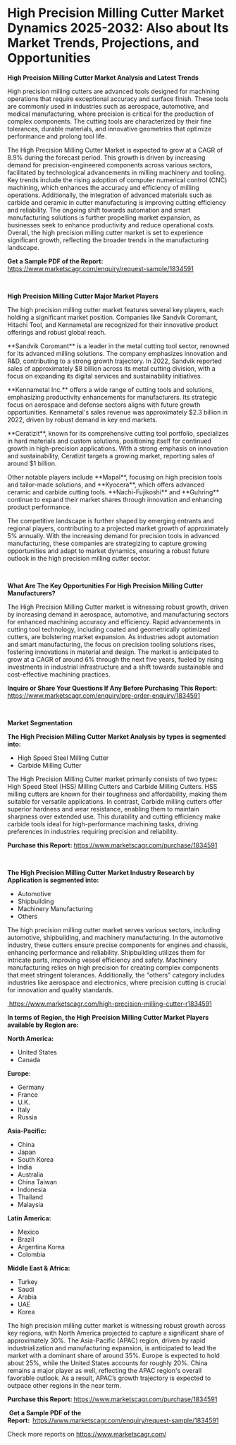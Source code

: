 <p><h1>High Precision Milling Cutter Market Dynamics 2025-2032: Also about Its Market Trends, Projections, and Opportunities</h1></p><p><strong>High Precision Milling Cutter Market Analysis and Latest Trends</strong></p>
<p><p>High precision milling cutters are advanced tools designed for machining operations that require exceptional accuracy and surface finish. These tools are commonly used in industries such as aerospace, automotive, and medical manufacturing, where precision is critical for the production of complex components. The cutting tools are characterized by their fine tolerances, durable materials, and innovative geometries that optimize performance and prolong tool life.</p><p>The High Precision Milling Cutter Market is expected to grow at a CAGR of 8.9% during the forecast period. This growth is driven by increasing demand for precision-engineered components across various sectors, facilitated by technological advancements in milling machinery and tooling. Key trends include the rising adoption of computer numerical control (CNC) machining, which enhances the accuracy and efficiency of milling operations. Additionally, the integration of advanced materials such as carbide and ceramic in cutter manufacturing is improving cutting efficiency and reliability. The ongoing shift towards automation and smart manufacturing solutions is further propelling market expansion, as businesses seek to enhance productivity and reduce operational costs. Overall, the high precision milling cutter market is set to experience significant growth, reflecting the broader trends in the manufacturing landscape.</p></p>
<p><strong>Get a Sample PDF of the Report:&nbsp;</strong> <a href="https://www.marketscagr.com/enquiry/request-sample/1834591?utm_campaign=3432&utm_medium=2&utm_source=Github&utm_content=ia&utm_term=11042025&utm_id=high-precision-milling-cutter">https://www.marketscagr.com/enquiry/request-sample/1834591</a></p>
<p>&nbsp;</p>
<p><strong>High Precision Milling Cutter Major Market Players</strong></p>
<p><p>The high precision milling cutter market features several key players, each holding a significant market position. Companies like Sandvik Coromant, Hitachi Tool, and Kennametal are recognized for their innovative product offerings and robust global reach.</p><p>**Sandvik Coromant** is a leader in the metal cutting tool sector, renowned for its advanced milling solutions. The company emphasizes innovation and R&D, contributing to a strong growth trajectory. In 2022, Sandvik reported sales of approximately $8 billion across its metal cutting division, with a focus on expanding its digital services and sustainability initiatives.</p><p>**Kennametal Inc.** offers a wide range of cutting tools and solutions, emphasizing productivity enhancements for manufacturers. Its strategic focus on aerospace and defense sectors aligns with future growth opportunities. Kennametal's sales revenue was approximately $2.3 billion in 2022, driven by robust demand in key end markets.</p><p>**Ceratizit**, known for its comprehensive cutting tool portfolio, specializes in hard materials and custom solutions, positioning itself for continued growth in high-precision applications. With a strong emphasis on innovation and sustainability, Ceratizit targets a growing market, reporting sales of around $1 billion.</p><p>Other notable players include **Mapal**, focusing on high precision tools and tailor-made solutions, and **Kyocera**, which offers advanced ceramic and carbide cutting tools. **Nachi-Fujikoshi** and **Guhring** continue to expand their market shares through innovation and enhancing product performance.</p><p>The competitive landscape is further shaped by emerging entrants and regional players, contributing to a projected market growth of approximately 5% annually. With the increasing demand for precision tools in advanced manufacturing, these companies are strategizing to capture growing opportunities and adapt to market dynamics, ensuring a robust future outlook in the high precision milling cutter sector.</p></p>
<p>&nbsp;</p>
<p><strong>What Are The Key Opportunities For High Precision Milling Cutter Manufacturers?</strong></p>
<p><p>The High Precision Milling Cutter market is witnessing robust growth, driven by increasing demand in aerospace, automotive, and manufacturing sectors for enhanced machining accuracy and efficiency. Rapid advancements in cutting tool technology, including coated and geometrically optimized cutters, are bolstering market expansion. As industries adopt automation and smart manufacturing, the focus on precision tooling solutions rises, fostering innovations in material and design. The market is anticipated to grow at a CAGR of around 6% through the next five years, fueled by rising investments in industrial infrastructure and a shift towards sustainable and cost-effective machining practices.</p></p>
<p><strong>Inquire or Share Your Questions If Any Before Purchasing This Report:</strong> <a href="https://www.marketscagr.com/enquiry/pre-order-enquiry/1834591?utm_campaign=3432&utm_medium=2&utm_source=Github&utm_content=ia&utm_term=11042025&utm_id=high-precision-milling-cutter">https://www.marketscagr.com/enquiry/pre-order-enquiry/1834591</a></p>
<p>&nbsp;</p>
<p><strong>Market Segmentation</strong></p>
<p><strong>The High Precision Milling Cutter Market Analysis by types is segmented into:</strong></p>
<p><ul><li>High Speed Steel Milling Cutter</li><li>Carbide Milling Cutter</li></ul></p>
<p><p>The High Precision Milling Cutter market primarily consists of two types: High Speed Steel (HSS) Milling Cutters and Carbide Milling Cutters. HSS milling cutters are known for their toughness and affordability, making them suitable for versatile applications. In contrast, Carbide milling cutters offer superior hardness and wear resistance, enabling them to maintain sharpness over extended use. This durability and cutting efficiency make carbide tools ideal for high-performance machining tasks, driving preferences in industries requiring precision and reliability.</p></p>
<p><strong>Purchase this Report:&nbsp;</strong><a href="https://www.marketscagr.com/purchase/1834591?utm_campaign=3432&utm_medium=2&utm_source=Github&utm_content=ia&utm_term=11042025&utm_id=high-precision-milling-cutter">https://www.marketscagr.com/purchase/1834591</a></p>
<p>&nbsp;</p>
<p><strong>The High Precision Milling Cutter Market Industry Research by Application is segmented into:</strong></p>
<p><ul><li>Automotive</li><li>Shipbuilding</li><li>Machinery Manufacturing</li><li>Others</li></ul></p>
<p><p>The high precision milling cutter market serves various sectors, including automotive, shipbuilding, and machinery manufacturing. In the automotive industry, these cutters ensure precise components for engines and chassis, enhancing performance and reliability. Shipbuilding utilizes them for intricate parts, improving vessel efficiency and safety. Machinery manufacturing relies on high precision for creating complex components that meet stringent tolerances. Additionally, the "others" category includes industries like aerospace and electronics, where precision cutting is crucial for innovation and quality standards.</p></p>
<p><a href="https://www.marketscagr.com/high-precision-milling-cutter-r1834591?utm_campaign=3432&utm_medium=2&utm_source=Github&utm_content=ia&utm_term=11042025&utm_id=high-precision-milling-cutter">&nbsp;https://www.marketscagr.com/high-precision-milling-cutter-r1834591</a></p>
<p><strong>In terms of Region, the High Precision Milling Cutter Market Players available by Region are:</strong></p>
<p>
    <p> <strong> North America: </strong>
        <ul>
            <li>United States</li>
            <li>Canada</li>
        </ul>
        </p> 
    <p> <strong> Europe: </strong>
        <ul>
            <li>Germany</li>
            <li>France</li>
            <li>U.K.</li>
            <li>Italy</li>
            <li>Russia</li>
        </ul>
        </p> 
    <p> <strong> Asia-Pacific: </strong>
        <ul>
            <li>China</li>
            <li>Japan</li>
            <li>South Korea</li>
            <li>India</li>
            <li>Australia</li>
            <li>China Taiwan</li>
            <li>Indonesia</li>
            <li>Thailand</li>
            <li>Malaysia</li>
        </ul>
        </p> 
    <p> <strong> Latin America: </strong>
        <ul>
            <li>Mexico</li>
            <li>Brazil</li>
            <li>Argentina Korea</li>
            <li>Colombia</li>
        </ul>
        </p> 
    <p> <strong> Middle East & Africa: </strong>
        <ul>
            <li>Turkey</li>
            <li>Saudi</li>
            <li>Arabia</li>
            <li>UAE</li>
            <li>Korea</li>
        </ul>
    </p>
    </p>
<p><p>The high precision milling cutter market is witnessing robust growth across key regions, with North America projected to capture a significant share of approximately 30%. The Asia-Pacific (APAC) region, driven by rapid industrialization and manufacturing expansion, is anticipated to lead the market with a dominant share of around 35%. Europe is expected to hold about 25%, while the United States accounts for roughly 20%. China remains a major player as well, reflecting the APAC region's overall favorable outlook. As a result, APAC’s growth trajectory is expected to outpace other regions in the near term.</p></p>
<p><strong>Purchase this Report: </strong><a href="https://www.marketscagr.com/purchase/1834591?utm_campaign=3432&utm_medium=2&utm_source=Github&utm_content=ia&utm_term=11042025&utm_id=high-precision-milling-cutter">https://www.marketscagr.com/purchase/1834591</a></p>
<p>&nbsp;<strong>Get a Sample PDF of the Report:&nbsp;&nbsp;</strong><a href="https://www.marketscagr.com/enquiry/request-sample/1834591?utm_campaign=3432&utm_medium=2&utm_source=Github&utm_content=ia&utm_term=11042025&utm_id=high-precision-milling-cutter">https://www.marketscagr.com/enquiry/request-sample/1834591</a></p>
<p><strong></strong></p>
<p>Check more reports on <a href="https://www.marketscagr.com/?utm_campaign=3432&utm_medium=2&utm_source=Github&utm_content=ia&utm_term=11042025&utm_id=high-precision-milling-cutter">https://www.marketscagr.com/</a></p>